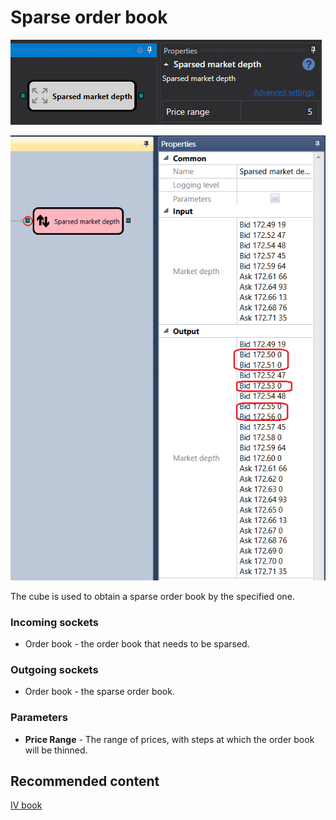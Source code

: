 # Sparse order book

![Designer Sparse order book 01](../../../../../../images/designer_sparse_orderbook_01.png)

![Designer Sparse order book 00](../../../../../../images/designer_sparse_orderbook_00.png)

The cube is used to obtain a sparse order book by the specified one.

### Incoming sockets

- Order book \- the order book that needs to be sparsed.

### Outgoing sockets

- Order book \- the sparse order book.

### Parameters

- **Price Range** - The range of prices, with steps at which the order book will be thinned.

## Recommended content

[IV book](../options/iv_book.md)
